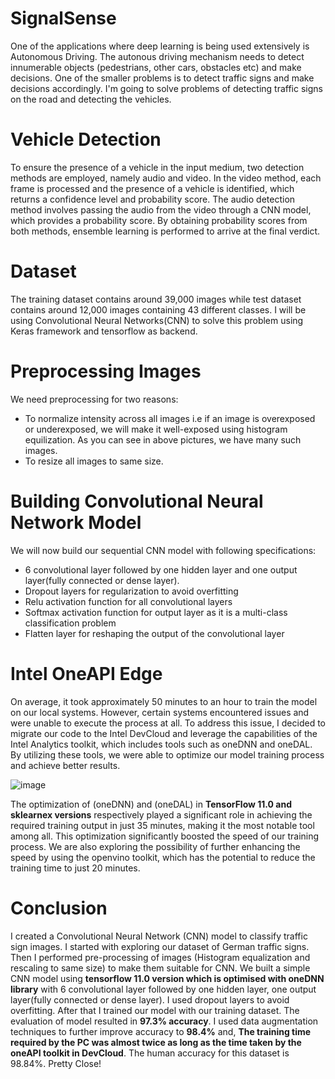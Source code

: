 # SignalSense

One of the applications where deep learning is being used extensively is Autonomous Driving. The autonous driving mechanism needs to detect innumerable objects (pedestrians, other cars, obstacles etc) and make decisions. One of the smaller problems is to detect traffic signs and make decisions accordingly. I'm going to solve problems of detecting traffic signs on the road and detecting the vehicles.

# Vehicle Detection

To ensure the presence of a vehicle in the input medium, two detection methods are employed, namely audio and video. In the video method, each frame is processed and the presence of a vehicle is identified, which returns a confidence level and probability score. The audio detection method involves passing the audio from the video through a CNN model, which provides a probability score. By obtaining probability scores from both methods, ensemble learning is performed to arrive at the final verdict.

# Dataset

The training dataset contains around 39,000 images while test dataset contains around 12,000 images containing 43 different classes. I will be using Convolutional Neural Networks(CNN) to solve this problem using Keras framework and tensorflow as backend.

# Preprocessing Images

We need preprocessing for two reasons:

* To normalize intensity across all images i.e if an image is overexposed or underexposed, we will make it well-exposed using histogram equilization. As you can see in above pictures, we have many such images.
* To resize all images to same size.

# Building Convolutional Neural Network Model

We will now build our sequential CNN model with following specifications:

* 6 convolutional layer followed by one hidden layer and one output layer(fully connected or dense layer).
* Dropout layers for regularization to avoid overfitting
* Relu activation function for all convolutional layers
* Softmax activation function for output layer as it is a multi-class classification problem
* Flatten layer for reshaping the output of the convolutional layer

# Intel OneAPI Edge

On average, it took approximately 50 minutes to an hour to train the model on our local systems. However, certain systems encountered issues and were unable to execute the process at all. To address this issue, I decided to migrate our code to the Intel DevCloud and leverage the capabilities of the Intel Analytics toolkit, which includes tools such as oneDNN and oneDAL. By utilizing these tools, we were able to optimize our model training process and achieve better results.

![image](https://user-images.githubusercontent.com/92366177/232070917-e63fd8ea-7bd6-414b-8d4c-a82e8d33c8af.png)

The optimization of (oneDNN) and (oneDAL) in __TensorFlow 11.0 and sklearnex versions__ respectively played a significant role in achieving the required training output in just 35 minutes, making it the most notable tool among all. This optimization significantly boosted the speed of our training process. We are also exploring the possibility of further enhancing the speed by using the openvino toolkit, which has the potential to reduce the training time to just 20 minutes.

# Conclusion

I created a Convolutional Neural Network (CNN) model to classify traffic sign images. I started with exploring our dataset of German traffic signs. Then I performed pre-processing of images (Histogram equalization and rescaling to same size) to make them suitable for CNN. We built a simple CNN model using __tensorflow 11.0 version which is optimised with oneDNN library__ with 6 convolutional layer followed by one hidden layer, one output layer(fully connected or dense layer). I used dropout layers to avoid overfitting. After that I trained our model with our training dataset. The evaluation of model resulted in __97.3% accuracy__. I used data augmentation techniques to further improve accuracy to __98.4%__ and, __The training time required by the PC was almost twice as long as the time taken by the oneAPI toolkit in DevCloud__. The human accuracy for this dataset is 98.84%. Pretty Close!
